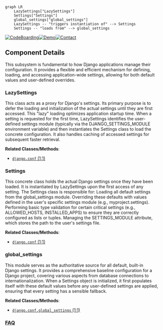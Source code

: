 ```mermaid
graph LR
    LazySettings["LazySettings"]
    Settings["Settings"]
    global_settings["global_settings"]
    LazySettings -- "triggers instantiation of" --> Settings
    Settings -- "loads from" --> global_settings
```
[![CodeBoarding](https://img.shields.io/badge/Generated%20by-CodeBoarding-9cf?style=flat-square)](https://github.com/CodeBoarding/GeneratedOnBoardings)[![Demo](https://img.shields.io/badge/Try%20our-Demo-blue?style=flat-square)](https://www.codeboarding.org/demo)[![Contact](https://img.shields.io/badge/Contact%20us%20-%20contact@codeboarding.org-lightgrey?style=flat-square)](mailto:contact@codeboarding.org)

## Component Details

This subsystem is fundamental to how Django applications manage their configuration. It provides a flexible and efficient mechanism for defining, loading, and accessing application-wide settings, allowing for both default values and user-defined overrides.

### LazySettings
This class acts as a proxy for Django's settings. Its primary purpose is to defer the loading and initialization of the actual settings until they are first accessed. This "lazy" loading optimizes application startup time. When a setting is requested for the first time, LazySettings identifies the user-defined settings module (typically via the DJANGO_SETTINGS_MODULE environment variable) and then instantiates the Settings class to load the concrete configuration. It also handles caching of accessed settings for subsequent faster retrieval.


**Related Classes/Methods**:

- <a href="https://github.com/django/django/blob/master/django/template/backends/django.py#L1-L1" target="_blank" rel="noopener noreferrer">`django.conf` (1:1)</a>


### Settings
This concrete class holds the actual Django settings once they have been loaded. It is instantiated by LazySettings upon the first access of any setting. The Settings class is responsible for: Loading all default settings from the global_settings module. Overriding these defaults with values defined in the user's specific settings module (e.g., myproject.settings). Performing basic type validation for certain critical settings (e.g., ALLOWED_HOSTS, INSTALLED_APPS) to ensure they are correctly configured as lists or tuples. Managing the SETTINGS_MODULE attribute, which stores the path to the user's settings file.


**Related Classes/Methods**:

- <a href="https://github.com/django/django/blob/master/django/template/backends/django.py#L1-L1" target="_blank" rel="noopener noreferrer">`django.conf` (1:1)</a>


### global_settings
This module serves as the authoritative source for all default, built-in Django settings. It provides a comprehensive baseline configuration for a Django project, covering various aspects from database connections to internationalization. When a Settings object is initialized, it first populates itself with these default values before any user-defined settings are applied, ensuring that every setting has a sensible fallback.


**Related Classes/Methods**:

- <a href="https://github.com/django/django/blob/master/django/conf/global_settings.py#L1-L1" target="_blank" rel="noopener noreferrer">`django.conf.global_settings` (1:1)</a>




### [FAQ](https://github.com/CodeBoarding/GeneratedOnBoardings/tree/main?tab=readme-ov-file#faq)